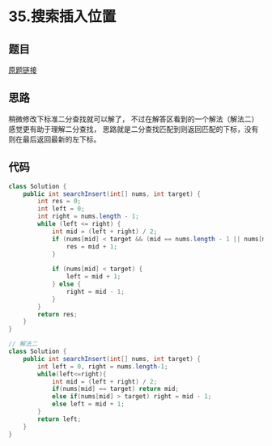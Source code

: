 # 35.搜索插入位置
## 题目
[原题链接](https://leetcode.com/problems/search-insert-position/)

## 思路
稍微修改下标准二分查找就可以解了，
不过在解答区看到的一个解法（解法二）感觉更有助于理解二分查找，
思路就是二分查找匹配到则返回匹配的下标，没有则在最后返回最新的左下标。

## 代码
```java
class Solution {
    public int searchInsert(int[] nums, int target) {
        int res = 0;
        int left = 0;
        int right = nums.length - 1;
        while (left <= right) {
        	int mid = (left + right) / 2;
        	if (nums[mid] < target && (mid == nums.length - 1 || nums[mid+1] >= target)) {
        		res = mid + 1;
        	}
        	
        	if (nums[mid] < target) {
        		left = mid + 1;
        	} else {
        		right = mid - 1;
        	}
        }
		return res;
    }
}

// 解法二
class Solution {
    public int searchInsert(int[] nums, int target) {
        int left = 0, right = nums.length-1;
        while(left<=right){
            int mid = (left + right) / 2;
            if(nums[mid] == target) return mid;
            else if(nums[mid] > target) right = mid - 1;
            else left = mid + 1;
        }
        return left;
    }
}
```